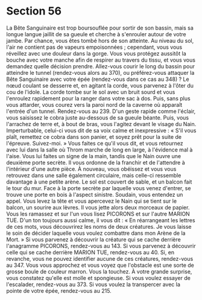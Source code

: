 # Section 56

La Bête Sanguinaire est trop boursouflée pour sortir de son bassin, mais sa longue langue
jaillit de sa gueule et cherche à s'enrouler autour de votre jambe. Par chance, vous êtes
tombé hors de son atteinte. Au niveau du sol, l'air ne contient pas de vapeurs
empoisonnées ; cependant, vous vous réveillez avec une douleur dans la gorge. Vous
vous protégez aussitôt la bouche avec votre manche afin de respirer au travers du tissu, et
vous vous demandez quelle décision prendre. Allez-vous courir le long du bassin pour
atteindre le tunnel (rendez-vous alors au 370), ou préférez-vous attaquer la Bête
Sanguinaire avec votre épée (rendez-vous dans ce cas au 348) ?
Le nœud coulant se desserre et, en agitant la corde, vous parvenez à l'ôter du cou de
l'idole. La corde tombe sur le sol avec un bruit sourd et vous l'enroulez rapidement pour
la ranger dans votre sac à dos. Puis, sans plus vous attarder, vous courez vers la paroi
nord de la caverne où apparaît l'entrée d'un tunnel. Rendez-vous au 239.
D'un geste rapide comme l'éclair, vous saisissez le cobra juste au-dessous de sa gueule
béante. Puis, vous l'arrachez de terre et, à bout de bras, vous l'agitez devant le visage du
Nain. Imperturbable, celui-ci vous dit de sa voix calme et inexpressive : « S'il vous plaît,
remettez ce cobra dans son panier, et soyez prêt pour la suite de l'épreuve. Suivez-moi. »
Vous faites ce qu'il vous dit, et vous retournez avec lui dans la salle où Throm marche de
long en large, à l'évidence mal à l'aise. Vous lui faites un signe de la main, tandis que le
Nain ouvre une deuxième porte secrète. Il vous ordonne de la franchir et de l'attendre à
l'intérieur d'une autre pièce. À nouveau, vous obéissez et vous vous retrouvez dans une
salle également circulaire, mais celle-ci ressemble davantage à une petite arène. Le sol est
couvert de sable, et un balcon fait le tour du mur. Face à la porte secrète par laquelle vous
venez d'entrer, se trouve une porte en bois à l'aspect sinistre. Soudain, vous entendez un
appel. Vous levez la tête et vous apercevez le Nain qui se tient sur le balcon, un sourire
aux lèvres. Il vous jette alors deux morceaux de papier. Vous les ramassez et sur l'un
vous lisez PICORONS et sur l'autre MARION TUE. D'un ton toujours aussi calme, il
vous dit : « En réarrangeant les lettres de ces mots, vous découvrirez les noms de deux
créatures. Je vous laisse le soin de décider laquelle vous voulez combattre dans mon
Arène de la Mort. » Si vous parvenez à découvrir la créature qui se cache derrière
l'anagramme PICORONS, rendez-vous au 143. Si vous parvenez à découvrir celle qui se
cache derrière MARION TUE, rendez-vous au 40. Si, en revanche, vous ne pouvez
identifier aucune de ces créatures, rendez-vous au 347.
Vous vous approchez et vous voyez que l'obstacle est une sorte de grosse boule de
couleur marron. Vous la touchez. À votre grande surprise, vous constatez qu'elle est
molle et spongieuse. Si vous voulez essayer de l'escalader, rendez-vous au 373. Si vous
voulez la transpercer avec la pointe de votre épée, rendez-vous au 215.